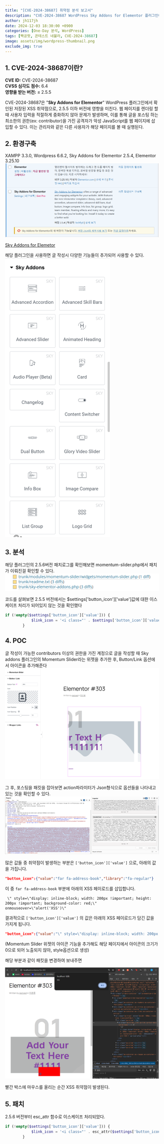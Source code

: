 ```yaml
---
title: "[CVE-2024-38687] 취약점 분석 보고서"
description: "CVE-2024-38687 WordPress Sky Addons for Elementor 플러그인에서 발생하는 Stored XSS 취약점"
author: jh117jh
date: 2024-12-03 18:30:00 +0900
categories: [One-Day 분석, WordPress]
tags: [빡공팟, 콘테스트 네뷸라, CVE-2024-38687]
image: assets/img/wordpress-thumbnail.png
exclude_img: true
---
```


## **1. CVE-2024-38687이란?**

**CVE ID:** CVE-2024-38687 <br>
**CVSS 심각도 점수:** 6.4 <br>
**영향을 받는 버전:** ≤ 2.5.5 <br>

CVE-2024-38687은 "**Sky Addons for Elementor**" WordPress 플러그인에서 확인된 저장된 XSS 취약점으로, 2.5.5 이하 버전에 영향을 미친다. 웹 페이지를 렌더링 할 때 사용자 입력을 적절하게 중화하지 않아 문제가 발생하며, 이를 통해 글을 포스팅 하는 최소한의 권한(ex: contributor)을 가진 공격자가 악성 JavaScript를 웹 페이지에 삽입할 수 있다. 이는 관리자와 같은 다른 사용자가 해당 페이지를 볼 때 실행된다.

## **2. 환경구축**

XAMPP 3.3.0, Wordpress 6.6.2, Sky Addons for Elementor 2.5.4, Elementor 3.25.10
![image.png](/assets/posts/one-day/2024-12-03/image1.png)

[Sky Addons for Elemetor](https://wordpress.org/plugins/sky-elementor-addons/)

해당 플러그인을 사용하면 글 작성시 다양한 기능들이 추가되어 사용할 수 있다.
![image.png](/assets/posts/one-day/2024-12-03/image2.png)

## **3. 분석**

해당 플러그인의 2.5.6버전 패치로그를 확인해보면 momentum-slider.php에서 패치가 이뤄진걸 확인할 수 있다.
![image.png](/assets/posts/one-day/2024-12-03/image3.png)

코드를 살펴보면 2.5.5 버전에서는 $settings['button_icon']['value']값에 대한 이스케이프 처리가 되어있지 않는 것을 확인했다

```php
if (!empty($settings['button_icon']['value'])) {
            $link_icon = '<i class="' . $settings['button_icon']['value'] . ' ' . $icon_position . '"></i>';
        }
```

## **4. POC**

글 작성이 가능한 contributors 이상의 권한을 가진 계정으로 글을 작성할 때
Sky addons 플러그인의 Momentum Slider라는 위젯을 추가한 후, Button/Link 옵션에서 아이콘을 추가해준다
![image.png](/assets/posts/one-day/2024-12-03/image4.png)

그 후, 포스팅을 패킷을 잡아보면 action파라미터가 Json형식으로 옵션들을 나타내고 있는 것을 확인할 수 있다.
![image.png](/assets/posts/one-day/2024-12-03/image5.png)

많은 값들 중 취약점이 발생하는 부분은 `['button_icon']['value']` 으로, 아래의 값을 가집니다.

```json
"button_icon":{"value":"far fa-address-book","library":"fa-regular"}
```

이 중 `far fa-address-book` 부분에 아래의 XSS 페이로드를 삽입합니다.

```plaintext
 \" style=\"display: inline-block; width: 200px !important; height: 200px !important; background-color: red;\" onmouseover=\"alert('XSS')\"
```

결과적으로 `['button_icon']['value']` 의 값은 아래의 XSS 페이로드가 담긴 값을 가지게 됩니다.

```json
"button_icon":{"value":"\" style=\"display: inline-block; width: 200px !important; height: 200px !important; background-color: red;\" onmouseover=\"alert('XSS')\"","library":"fa-regular"}
```

(Momentum Slider 위젯의 아이콘 기능을 추가해도 해당 페이지에서 아이콘의 크기가 0으로 되어 노출되지 않아, style옵션으로 생성)

해당 부분과 같이 패킷을 변경하여 보내주면

![image.png](/assets/posts/one-day/2024-12-03/image6.png)

빨간 박스에 마우스를 올리는 순간 XSS 취약점이 발생된다.

## **5. 패치**

2.5.6 버전부터 esc_attr 함수로 이스케이프 처리되었다.
```php
if (!empty($settings['button_icon']['value'])) {
            $link_icon = '<i class="' . esc_attr($settings['button_icon']['value']) . ' ' . $icon_position . '"></i>';
        }
```